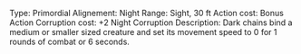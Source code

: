 Type: Primordial
Alignement: Night
Range: Sight, 30 ft
Action cost: Bonus Action
Corruption cost: +2 Night Corruption
Description: 
	Dark chains bind a medium or smaller sized creature and set its movement speed to 0 for 1 rounds of combat or 6 seconds.


